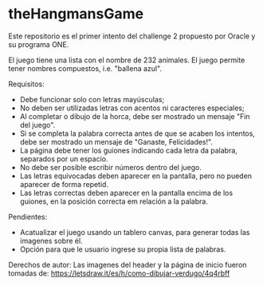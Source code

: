 # theHangmansGame
Este repositorio es el primer intento del challenge 2 propuesto por Oracle y su programa ONE.

El juego tiene una lista con el nombre de 232 animales. El juego permite tener nombres compuestos, i.e. "ballena azul".

Requisitos:
- Debe funcionar solo con letras mayúsculas;
- No deben ser utilizadas letras con acentos ni caracteres especiales;
- Al completar o dibujo de la horca, debe ser mostrado un mensaje "Fin del juego".
- Si se completa la palabra correcta antes de que se acaben los intentos, debe ser mostrado un mensaje de "Ganaste, Felicidades!".
- La página debe tener los guiones indicando cada letra da palabra, separados por un espacio.
- No debe ser posible escribir números dentro del juego.
- Las letras equivocadas deben aparecer en la pantalla, pero no pueden aparecer de forma repetid.
- Las letras correctas deben aparecer en la pantalla encima de los guiones, en la posición correcta em relación a la palabra.

Pendientes:
- Acatualizar el juego usando un tablero canvas, para generar todas las imagenes sobre él.
- Opción para que le usuario ingrese su propia lista de palabras.


Derechos de autor:
Las imagenes del header y la página de inicio fueron tomadas de: https://letsdraw.it/es/h/como-dibujar-verdugo/4q4rbff
